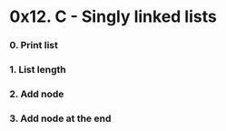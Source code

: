 # 0x12. C - Singly linked lists

### 0. Print list

### 1. List length

### 2. Add node

### 3. Add node at the end

